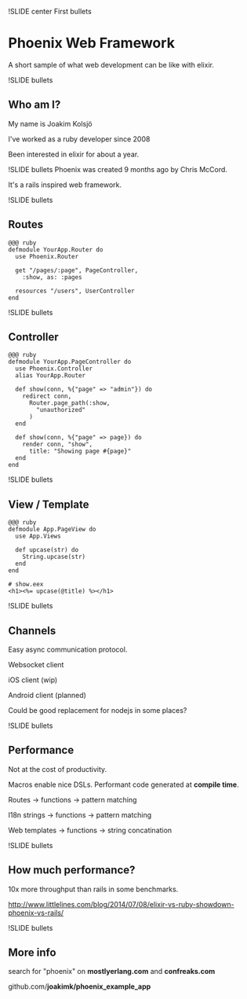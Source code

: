 !SLIDE center First bullets
# Phoenix Web Framework #

A short sample of what web development can be like with elixir.

!SLIDE bullets
## Who am I?

My name is Joakim Kolsjö

I've worked as a ruby developer since 2008

Been interested in elixir for about a year.

!SLIDE bullets
Phoenix was created 9 months ago by Chris McCord.

It's a rails inspired web framework.

!SLIDE bullets
## Routes

    @@@ ruby
    defmodule YourApp.Router do
      use Phoenix.Router

      get "/pages/:page", PageController,
        :show, as: :pages

      resources "/users", UserController
    end

!SLIDE bullets
## Controller

    @@@ ruby
    defmodule YourApp.PageController do
      use Phoenix.Controller
      alias YourApp.Router

      def show(conn, %{"page" => "admin"}) do
        redirect conn,
          Router.page_path(:show,
            "unauthorized"
          )
      end

      def show(conn, %{"page" => page}) do
        render conn, "show",
          title: "Showing page #{page}"
      end
    end

!SLIDE bullets
## View / Template

    @@@ ruby
    defmodule App.PageView do
      use App.Views

      def upcase(str) do
        String.upcase(str)
      end
    end

    # show.eex
    <h1><%= upcase(@title) %></h1>

!SLIDE bullets
## Channels

Easy async communication protocol.

Websocket client

iOS client (wip)

Android client (planned)

Could be good replacement for nodejs in some places?

!SLIDE bullets
## Performance

Not at the cost of productivity.

Macros enable nice DSLs. Performant code generated at **compile time**.

Routes -> functions -> pattern matching

I18n strings -> functions -> pattern matching

Web templates -> functions -> string concatination

!SLIDE bullets
## How much performance?

10x more throughput than rails in some benchmarks.

http://www.littlelines.com/blog/2014/07/08/elixir-vs-ruby-showdown-phoenix-vs-rails/

!SLIDE bullets
## More info

search for "phoenix" on **mostlyerlang.com** and **confreaks.com**

github.com/**joakimk/phoenix\_example\_app**
